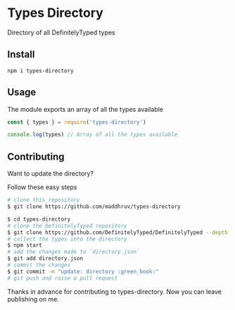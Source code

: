 # Types Directory

Directory of all DefinitelyTyped types

## Install

`npm i types-directory`

## Usage

The module exports an array of all the types available

```js
const { types } = require('types-directory')

console.log(types) // Array of all the types available
```

## Contributing

Want to update the directory?

Follow these easy steps

```sh
# clone this repository
$ git clone https://github.com/maddhruv/types-directory

$ cd types-directory
# clone the DefinitelyTyped repository
$ git clone https://github.com/DefinitelyTyped/DefinitelyTyped --depth 1
# collect the types into the directory
$ npm start
# add the changes made to `directory.json`
$ git add directory.json
# commit the changes
$ git commit -m "update: directory :green_book:"
# git push and raise a pull request
```

Thanks in advance for contributing to types-directory. Now you can leave publishing on me.
